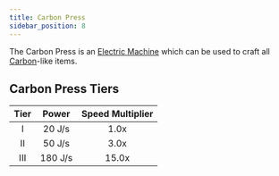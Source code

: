 ```yaml
---
title: Carbon Press
sidebar_position: 8
---
```


The Carbon Press is an [Electric Machine](Electric-Machines) which can be used to craft all [Carbon](Carbon)-like items.

## Carbon Press Tiers

| Tier |  Power  | Speed Multiplier |
|:----:|:-------:|:----------------:|
|  I   | 20 J/s  |       1.0x       |
|  II  | 50 J/s  |       3.0x       |
| III  | 180 J/s |      15.0x       |
